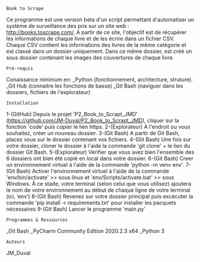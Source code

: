   
    Book to Scrape
Ce programme est une version beta d'un script permettant d'automatiser un système de surveillance des prix sur un site web : http://books.toscrape.com/. 
A partir de ce site, l'objectif est de récupérer les informations de chaque livre et de les écrire dans un fichier CSV. Chaque CSV contient les informations des livres de la même catégorie et est classé dans un dossier uniquement. Dans ce même dossier, est créé un sous dossier contenant les images des  couvertures de chaque livre.

    Pré-requis
Conaissance minimum en:
_Python (fonctionnement, architecture, struture).
_Git Hub (connaitre les fonctions de basse)
_Git Bash (naviguer dans les dossiers, fichiers de l'explorateur)

    Installation

1-(GitHub) Depuis le projet 'P2_Book_to_Scrapt_JMD' (https://github.com/JM-Duval/P2_Book_to_Scrapt_JMD), cliquer sur la fonction 'code' puis copier le lien https. 
2-(Explorateur) A l'endroit ou vous souhaitez, créer un nouveau dossier.
3-(Git Bash) A partir de Git Bash, placez vous sur le dossier contenant vos fichiers. 
4-(Git Bash) Une fois sur votre dossier, cloner le dossier à l'aide la commande 'git clone' + le lien du dossier Git Bash.
5-(Explorateur) Vérifier que vous avez bien l'ensemble des 6 dossiers ont bien été copié en local dans votre dossier.
6-(Git Bash) Creer un environnement virtuel à l'aide de la commande 'python -m venv env'.
7-(Git Bash) Activer l'environnement virtuel à l'aide de la commande 'env/bin/activate' >> sous linus et 'env/Scripts/activate.bat' >> sous Windows. À ce stade, votre terminal (selon celui que vous utilisez) ajoutera le nom de votre environnement au début de chaque ligne de votre terminal (ici, ‘env’)
8-(Git Bash) Revenez sur votre dossier principal puis excécuter la commande 'pip install -r requirements.txt' pour installer les pacquets nécessaires
9-(Git Bash) Lancer le programme 'main.py'
 
    Programmes & Ressources

_Git Bash
_PyCharm Community Edition 2020.2.3 x64
_Python 3

    Auteurs

JM_Duval
